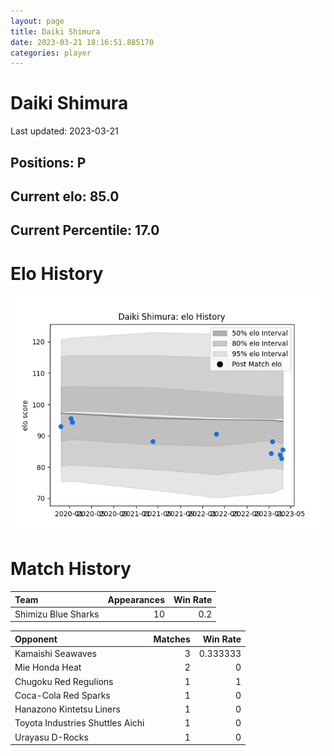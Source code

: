 ```yaml
---  
layout: page  
title: Daiki Shimura  
date: 2023-03-21 18:16:51.885170  
categories: player  
---
```

# Daiki Shimura


Last updated: 2023-03-21
## Positions: P

## Current elo: 85.0

## Current Percentile: 17.0

# Elo History


![elo history](history_DaikiShimura.png)
# Match History


| Team                |   Appearances |   Win Rate |
|:--------------------|--------------:|-----------:|
| Shimizu Blue Sharks |            10 |        0.2 |

| Opponent                         |   Matches |   Win Rate |
|:---------------------------------|----------:|-----------:|
| Kamaishi Seawaves                |         3 |   0.333333 |
| Mie Honda Heat                   |         2 |   0        |
| Chugoku Red Regulions            |         1 |   1        |
| Coca-Cola Red Sparks             |         1 |   0        |
| Hanazono Kintetsu Liners         |         1 |   0        |
| Toyota Industries Shuttles Aichi |         1 |   0        |
| Urayasu D-Rocks                  |         1 |   0        |